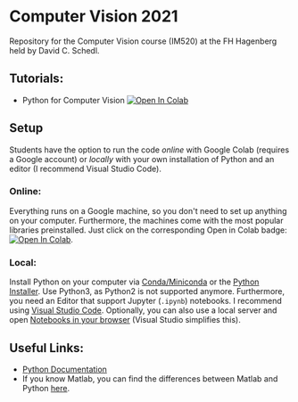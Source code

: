 # Computer Vision 2021
Repository for the Computer Vision course (IM520) at the FH Hagenberg held by David C. Schedl.

## Tutorials:
- Python for Computer Vision [![Open In Colab](https://colab.research.google.com/assets/colab-badge.svg)](https://colab.research.google.com/github/schedldave/cv2021/blob/main/01_PythonTutorial.ipynb)


## Setup

Students have the option to run the code *online* with Google Colab (requires a Google account) or *locally* with your own installation of Python and an editor (I recommend Visual Studio Code).

### Online: 
Everything runs on a Google machine, so you don't need to set up anything on your computer. Furthermore, the machines come with the most popular libraries preinstalled. 
Just click on the corresponding Open in Colab badge: [![Open In Colab](https://colab.research.google.com/assets/colab-badge.svg)](##Tutorials).

### Local:
Install Python on your computer via [Conda/Miniconda](https://conda.io/projects/conda/en/latest/user-guide/install/windows.html) or the [Python Installer](https://www.python.org/downloads/). Use Python3, as Python2 is not supported anymore. Furthermore, you need an Editor that support Jupyter (`.ipynb`)  notebooks. I recommend using [Visual Studio Code](https://code.visualstudio.com/download). Optionally, you can also use a local server and open [Notebooks in your browser](https://test-jupyter.readthedocs.io/en/latest/install.html) (Visual Studio simplifies this).

## Useful Links:
* [Python Documentation](https://docs.python.org/3.8/)
* If you know Matlab, you can find the differences between Matlab and Python [here](https://numpy.org/doc/stable/user/numpy-for-matlab-users.html).
